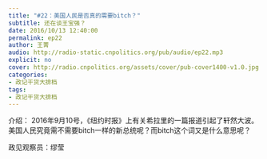 ```yaml
---
title: "#22：美国人民是否真的需要bitch？"
subtitle: 还在谈王宝强？
date: 2016/10/13 12:40:00
permalink: ep22
author: 王菁
audio: http://radio-static.cnpolitics.org/pub/audio/ep22.mp3
explicit: no
cover: http://radio.cnpolitics.org/assets/cover/pub-cover1400-v1.0.jpg
categories:
- 政记干货大排档
tags:
- 政记干货大排档
---
```


介绍： 2016年9月10号，《纽约时报》上有关希拉里的一篇报道引起了轩然大波。美国人民究竟需不需要bitch一样的新总统呢？而bitch这个词又是什么意思呢？

政见观察员：缪莹

